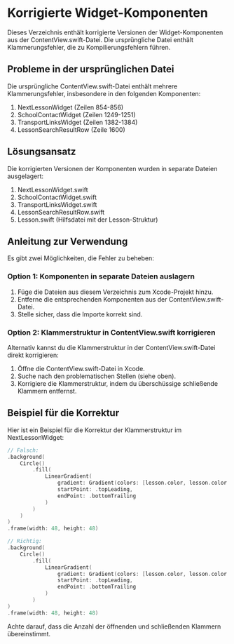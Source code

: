 # Korrigierte Widget-Komponenten

Dieses Verzeichnis enthält korrigierte Versionen der Widget-Komponenten aus der ContentView.swift-Datei. Die ursprüngliche Datei enthält Klammerungsfehler, die zu Kompilierungsfehlern führen.

## Probleme in der ursprünglichen Datei

Die ursprüngliche ContentView.swift-Datei enthält mehrere Klammerungsfehler, insbesondere in den folgenden Komponenten:

1. NextLessonWidget (Zeilen 854-856)
2. SchoolContactWidget (Zeilen 1249-1251)
3. TransportLinksWidget (Zeilen 1382-1384)
4. LessonSearchResultRow (Zeile 1600)

## Lösungsansatz

Die korrigierten Versionen der Komponenten wurden in separate Dateien ausgelagert:

1. NextLessonWidget.swift
2. SchoolContactWidget.swift
3. TransportLinksWidget.swift
4. LessonSearchResultRow.swift
5. Lesson.swift (Hilfsdatei mit der Lesson-Struktur)

## Anleitung zur Verwendung

Es gibt zwei Möglichkeiten, die Fehler zu beheben:

### Option 1: Komponenten in separate Dateien auslagern

1. Füge die Dateien aus diesem Verzeichnis zum Xcode-Projekt hinzu.
2. Entferne die entsprechenden Komponenten aus der ContentView.swift-Datei.
3. Stelle sicher, dass die Importe korrekt sind.

### Option 2: Klammerstruktur in ContentView.swift korrigieren

Alternativ kannst du die Klammerstruktur in der ContentView.swift-Datei direkt korrigieren:

1. Öffne die ContentView.swift-Datei in Xcode.
2. Suche nach den problematischen Stellen (siehe oben).
3. Korrigiere die Klammerstruktur, indem du überschüssige schließende Klammern entfernst.

## Beispiel für die Korrektur

Hier ist ein Beispiel für die Korrektur der Klammerstruktur im NextLessonWidget:

```swift
// Falsch:
.background(
    Circle()
        .fill(
            LinearGradient(
                gradient: Gradient(colors: [lesson.color, lesson.color.opacity(0.7)]),
                startPoint: .topLeading,
                endPoint: .bottomTrailing
            )
        )
    )
)
.frame(width: 48, height: 48)

// Richtig:
.background(
    Circle()
        .fill(
            LinearGradient(
                gradient: Gradient(colors: [lesson.color, lesson.color.opacity(0.7)]),
                startPoint: .topLeading,
                endPoint: .bottomTrailing
            )
        )
)
.frame(width: 48, height: 48)
```

Achte darauf, dass die Anzahl der öffnenden und schließenden Klammern übereinstimmt. 